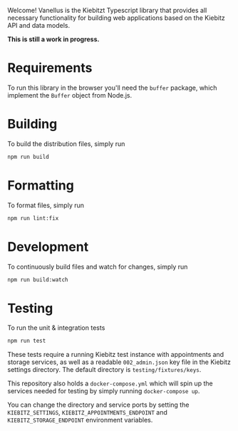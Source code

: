 Welcome! Vanellus is the Kiebitzt Typescript library that provides
all necessary functionality for building web applications based on
the Kiebitz API and data models.

**This is still a work in progress.**

# Requirements

To run this library in the browser you'll need the `buffer` package, which
implement the `Buffer` object from Node.js.

# Building

To build the distribution files, simply run

```bash
npm run build
```

# Formatting

To format files, simply run

```bash
npm run lint:fix
```

# Development

To continuously build files and watch for changes, simply run

```bash
npm run build:watch
```

# Testing

To run the unit & integration tests

```bash
npm run test
```

These tests require a running Kiebitz test instance with appointments and
storage services, as well as a readable `002_admin.json` key file in the Kiebitz
settings directory. The default directory is `testing/fixtures/keys`.

This repository also holds a `docker-compose.yml` which will spin up the services needed
for testing by simply running `docker-compose up`.

You can change the directory and service ports by setting the `KIEBITZ_SETTINGS`,
`KIEBITZ_APPOINTMENTS_ENDPOINT` and `KIEBITZ_STORAGE_ENDPOINT` environment variables.

